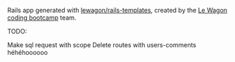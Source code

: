 Rails app generated with [lewagon/rails-templates](https://github.com/lewagon/rails-templates), created by the [Le Wagon coding bootcamp](https://www.lewagon.com) team.


TODO:

Make sql request with scope
Delete routes with users-comments
héhéhoooooo